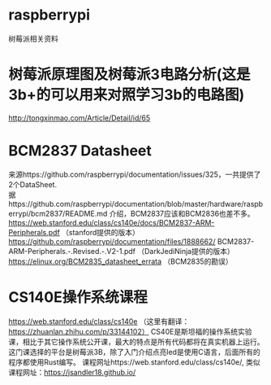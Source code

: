 # raspberrypi
树莓派相关资料

# 树莓派原理图及树莓派3电路分析(这是3b+的可以用来对照学习3b的电路图)
http://tongxinmao.com/Article/Detail/id/65   

# BCM2837 Datasheet
来源https://github.com/raspberrypi/documentation/issues/325，一共提供了2个DataSheet.   
据https://github.com/raspberrypi/documentation/blob/master/hardware/raspberrypi/bcm2837/README.md 介绍，BCM2837应该和BCM2836也差不多。
https://web.stanford.edu/class/cs140e/docs/BCM2837-ARM-Peripherals.pdf （stanford提供的版本）
https://github.com/raspberrypi/documentation/files/1888662/ BCM2837-ARM-Peripherals.-.Revised.-.V2-1.pdf （DarkJediNinja提供的版本）
https://elinux.org/BCM2835_datasheet_errata （BCM2835的勘误）

# CS140E操作系统课程
https://web.stanford.edu/class/cs140e （这里有翻译：https://zhuanlan.zhihu.com/p/33144102）
CS40E是斯坦福的操作系统实验课，相比于其它操作系统公开课，最大的特点是所有代码都将在真实机器上运行。
这门课选择的平台是树莓派3B，除了入门介绍点亮led是使用C语言，后面所有的程序都使用Rust编写。
课程网址https://web.stanford.edu/class/cs140e/, 类似课程网址：https://jsandler18.github.io/
